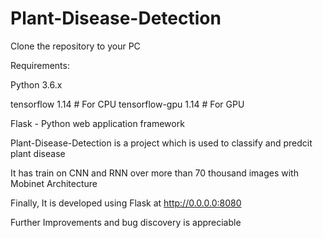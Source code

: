 # Plant-Disease-Detection

Clone the repository to your PC

Requirements:

Python 3.6.x

tensorflow 1.14      # For CPU
tensorflow-gpu 1.14  # For GPU

Flask - Python web application framework


Plant-Disease-Detection is a project which is used to classify and predcit plant disease

It has train on CNN and RNN over more than 70 thousand images with Mobinet Architecture

Finally, It is developed using Flask at http://0.0.0.0:8080

Further Improvements and bug discovery is appreciable
